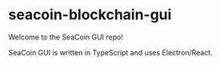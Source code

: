 # seacoin-blockchain-gui

Welcome to the SeaCoin GUI repo!

SeaCoin GUI is written in TypeScript and uses Electron/React.

